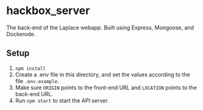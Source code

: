 # hackbox_server
The back-end of the Laplace webapp.
Built using Express, Mongoose, and Dockerode.

## Setup
1. `npm install`
2. Create a .env file in this directory, and set the values according to the file `.env.example`.
3. Make sure `ORIGIN` points to the front-end URL and `LOCATION` points to the back-end URL.
4. Run `npm start` to start the API server.